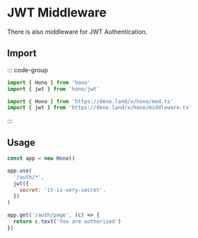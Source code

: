 # JWT Middleware

There is also middleware for JWT Authentication.

## Import

::: code-group

```ts [npm]
import { Hono } from 'hono'
import { jwt } from 'hono/jwt'
```

```ts [Deno]
import { Hono } from 'https://deno.land/x/hono/mod.ts'
import { jwt } from 'https://deno.land/x/hono/middleware.ts'
```

:::

## Usage

```js
const app = new Hono()

app.use(
  '/auth/*',
  jwt({
    secret: 'it-is-very-secret',
  })
)

app.get('/auth/page', (c) => {
  return c.text('You are authorized')
})
```
